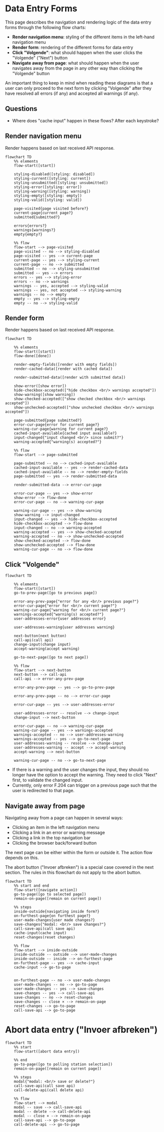 # Data Entry Forms

This page describes the navigation and rendering logic of the data entry forms through the following flow charts:

- __Render navigation menu__: styling of the different items in the left-hand navigation menu
- __Render form__: rendering of the different forms for data entry
- __Click "Volgende"__: what should happen when the user clicks the "Volgende" ("Next") button
- __Navigate away from page__: what should happen when the user navigates away from the page in any other way than clicking the "Volgende" button

An important thing to keep in mind when reading these diagrams is that a user can only proceed to the next form by clicking "Volgende" after they have resolved all errors (if any) and accepted all warnings (if any).


## Questions
- Where does "cache input" happen in these flows? After each keystroke?


## Render navigation menu

Render happens based on last received API response.

```mermaid
flowchart TD
    %% elements
    flow-start([start])

    styling-disabled([styling: disabled])
    styling-current([styling: current])
    styling-unsubmitted([styling: unsubmitted])
    styling-error([styling: error])
    styling-warning([styling: warning])
    styling-empty([styling: empty])
    styling-valid([styling: valid])

    page-visited{page visited before?}
    current-page{current page?}
    submitted{submitted?}

    errors{errors?}
    warnings{warnings?}
    empty{empty?}

    %% flow
    flow-start --> page-visited
    page-visited -- no --> styling-disabled
    page-visited -- yes --> current-page
    current-page -- yes --> styling-current
    current-page -- no --> submitted
    submitted -- no --> styling-unsubmitted
    submitted -- yes --> errors
    errors -- yes --> styling-error
    errors -- no --> warnings
    warnings -- yes, accepted --> styling-valid
    warnings -- yes, not accepted --> styling-warning
    warnings -- no --> empty
    empty -- yes --> styling-empty
    empty -- no --> styling-valid
```

## Render form

Render happens based on last received API response.

```mermaid
flowchart TD

    %% elements
    flow-start([start])
    flow-done([done])

    render-empty-fields([render with empty fields])
    render-cached-data([render with cached data])

    render-submitted-data([render with submitted data])

    show-error([show error])
    hide-checkbox-accepted(["hide checkbox <br/> warnings accepted"])
    show-warning([show warning])
    show-checked-accepted(["show checked checkbox <br/> warnings accepted"])
    show-unchecked-accepted(["show unchecked checkbox <br/> warnings accepted"])

    page-submitted{page submitted?}
    error-cur-page{error for current page?}
    warning-cur-page{warning for current page?}
    cached-input-available{cached input available?}
    input-changed{"input changed <br/> since submit?"}
    warning-accepted{"warning(s) accepted?"}

    %% flow
    flow-start --> page-submitted

    page-submitted -- no --> cached-input-available
    cached-input-available -- yes --> render-cached-data
    cached-input-available -- no --> render-empty-fields
    page-submitted -- yes --> render-submitted-data
    
    render-submitted-data --> error-cur-page

    error-cur-page -- yes --> show-error
    show-error --> flow-done
    error-cur-page -- no --> warning-cur-page

    warning-cur-page -- yes --> show-warning
    show-warning --> input-changed
    input-changed -- yes --> hide-checkbox-accepted
    hide-checkbox-accepted --> flow-done
    input-changed -- no --> warning-accepted
    warning-accepted -- yes --> show-checked-accepted
    warning-accepted -- no --> show-unchecked-accepted
    show-checked-accepted --> flow-done
    show-unchecked-accepted --> flow-done
    warning-cur-page -- no --> flow-done
```

## Click "Volgende"

```mermaid
flowchart TD

    %% elements
    flow-start([start])
    go-to-prev-page([go to previous page])

    error-any-prev-page{"error for any <br/> previous page?"}
    error-cur-page{"error for <br/> current page?"}
    warning-cur-page{"warning for <br/> current page?"}
    warnings-accepted{"warning(s) accepted?"}
    user-addresses-error{user addresses error}

    user-addresses-warning{user addresses warning}

    next-button(next button)
    call-api(call api)
    change-input(change input)
    accept-warning(accept warning)

    go-to-next-page([go to next page])

    %% flow
    flow-start --> next-button
    next-button --> call-api
    call-api --> error-any-prev-page

    error-any-prev-page -- yes --> go-to-prev-page

    error-any-prev-page -- no --> error-cur-page

    error-cur-page -- yes --> user-addresses-error
    
    user-addresses-error -- resolve --> change-input
    change-input --> next-button

    error-cur-page -- no --> warning-cur-page
    warning-cur-page -- yes --> warnings-accepted
    warnings-accepted -- no --> user-addresses-warning
    warnings-accepted -- yes --> go-to-next-page
    user-addresses-warning -- resolve --> change-input
    user-addresses-warning -- accept --> accept-warning
    accept-warning --> next-button

    warning-cur-page -- no --> go-to-next-page
```

- If there is a warning and the user changes the input, they should no longer have the option to accept the warning. They need to click "Next" first, to validate the changed input.
- Currently, only error F.204 can trigger on a previous page such that the user is redirected to that page.

## Navigate away from page

Navigating away from a page can happen in several ways:
- Clicking an item in the left navigation menu
- Clicking a link in an error or warning message
- Clicking a link in the top navigation bar
- Clicking the browser back/forward button


The next page can be either within the form or outside it. The action flow depends on this.

The abort button ("Invoer afbreken") is a special case covered in the next section. The rules in this flowchart do not apply to the abort button.

```mermaid
flowchart TD
    %% start and end
    flow-start([navigate action])
    go-to-page([go to selected page])
    remain-on-page([remain on current page])

    %% steps
    inside-outside{navigating inside form?}
    on-furthest-page{on furthest page?}
    user-made-changes{user made changes?}
    save-changes{"modal: <br/> save changes?"}
    call-save-api(call save api)
    cache-input(cache input)
    reset-changes(reset changes)

    %% flow
    flow-start --> inside-outside
    inside-outside -- outside --> user-made-changes
    inside-outside -- inside --> on-furthest-page
    on-furthest-page -- yes --> cache-input
    cache-input --> go-to-page
    

    on-furthest-page -- no --> user-made-changes
    user-made-changes -- no --> go-to-page
    user-made-changes -- yes --> save-changes
    save-changes -- yes --> call-save-api
    save-changes -- no --> reset-changes
    save-changes -- close × --> remain-on-page
    reset-changes --> go-to-page
    call-save-api --> go-to-page
```

# Abort data entry ("Invoer afbreken")

```mermaid
flowchart TD
    %% start
    flow-start([abort data entry])
    
    %% end
    go-to-page([go to polling station selection])
    remain-on-page([remain on current page])

    %% steps
    modal{"modal: <br/> save or delete?"}
    call-save-api(call save api)
    call-delete-api(call delete api)

    %% flow
    flow-start --> modal
    modal -- save --> call-save-api
    modal -- delete --> call-delete-api
    modal -- close × --> remain-on-page
    call-save-api --> go-to-page
    call-delete-api --> go-to-page
```
